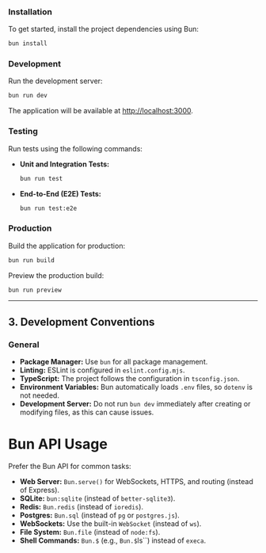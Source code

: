 ### Installation

To get started, install the project dependencies using Bun:

```bash
bun install
```

### Development

Run the development server:

```bash
bun run dev
```

The application will be available at [http://localhost:3000](http://localhost:3000).

### Testing

Run tests using the following commands:

- **Unit and Integration Tests:**
  ```bash
  bun run test
  ```
- **End-to-End (E2E) Tests:**
  ```bash
  bun run test:e2e
  ```

### Production

Build the application for production:

```bash
bun run build
```

Preview the production build:

```bash
bun run preview
```

---

## 3. Development Conventions

### General

- **Package Manager:** Use `bun` for all package management.
- **Linting:** ESLint is configured in `eslint.config.mjs`.
- **TypeScript:** The project follows the configuration in `tsconfig.json`.
- **Environment Variables:** Bun automatically loads `.env` files, so `dotenv` is not needed.
- **Development Server:** Do not run `bun dev` immediately after creating or modifying files, as this can cause issues.

# Bun API Usage

Prefer the Bun API for common tasks:

- **Web Server:** `Bun.serve()` for WebSockets, HTTPS, and routing (instead of Express).
- **SQLite:** `bun:sqlite` (instead of `better-sqlite3`).
- **Redis:** `Bun.redis` (instead of `ioredis`).
- **Postgres:** `Bun.sql` (instead of `pg` or `postgres.js`).
- **WebSockets:** Use the built-in `WebSocket` (instead of `ws`).
- **File System:** `Bun.file` (instead of `node:fs`).
- **Shell Commands:** `Bun.$` (e.g., `Bun.$`ls``) instead of `execa`.

